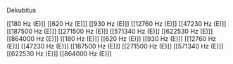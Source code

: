 Dekubitus

[[180 Hz (E)]]
[[620 Hz (E)]]
[[930 Hz (E)]]
[[12760 Hz (E)]]
[[47230 Hz (E)]]
[[187500 Hz (E)]]
[[271500 Hz (E)]]
[[571340 Hz (E)]]
[[622530 Hz (E)]]
[[864000 Hz (E)]]
[[180 Hz (E)]]
[[620 Hz (E)]]
[[930 Hz (E)]]
[[12760 Hz (E)]]
[[47230 Hz (E)]]
[[187500 Hz (E)]]
[[271500 Hz (E)]]
[[571340 Hz (E)]]
[[622530 Hz (E)]]
[[864000 Hz (E)]]